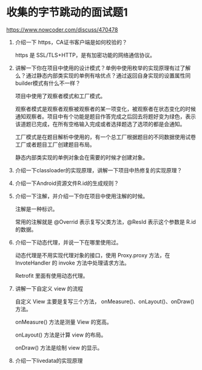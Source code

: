# 收集的字节跳动的面试题1

https://www.nowcoder.com/discuss/470478

1. 介绍一下 https，CA证书客户端是如何校验的？ 

   https 是 SSL/TLS+HTTP，是有加密功能的网络通信协议。

2. 讲解一下你在项目中使用的设计模式？单例中使用枚举的实现原理有过了解么？通过静态内部类实现的单例有啥优点？通过返回自身实现的设置属性同builder模式有什么不一样？

   项目中使用了观察者模式和工厂模式。

   观察者模式是观察者观察被观察者的某一项变化，被观察者在状态变化的时候通知观察者。项目中有个功能是题目作答完成之后回去将题好变为绿色，表示该道题已完成，在所有空格输入完成或者选择题选了选项的都是会通知。

   工厂模式是在题目解析中使用的，有一个总工厂根据题目的不同数据使用试卷工厂或者题目工厂创建题目布局。

   静态内部类实现的单例对象会在需要的时候才创建对象。

3. 介绍一下classloader的实现原理，讲解一下项目中热修复的实现原理？

   

4. 介绍一下Android资源文件R.id的生成规则？

   

5. 介绍一下注解，并介绍一下你在项目中使用注解的时候。

   注解是一种标识。

   常用的注解就是 @Overrid 表示复写父类方法，@ResId 表示这个参数是 R.id 的数据。

6. 介绍一下动态代理，并说一下在哪里使用过。

   动态代理是不用实现代理对象的接口，使用 Proxy.proxy 方法，在 InvoteHandler 的 invoke 方法中处理请求方法。

   Retrofit 里面有使用动态代理。

7. 讲解一下自定义 view 的流程

   自定义 View 主要是复写三个方法， onMeasure()、onLayout()、onDraw() 方法。

   onMeasure() 方法是测量 View 的宽高。

   onLayout() 方法是计算 view 的布局。

   onDraw() 方法是绘制 view 的显示。

8. 介绍一下livedata的实现原理


